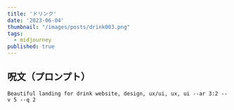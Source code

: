 ```yaml
---
title: 'ドリンク'
date: '2023-06-04'
thumbnail: "/images/posts/drink003.png"
tags:
  - midjourney
published: true
---
```


## 呪文（プロンプト）
```
Beautiful landing for drink website, design, ux/ui, ux, ui --ar 3:2 --v 5 --q 2
```